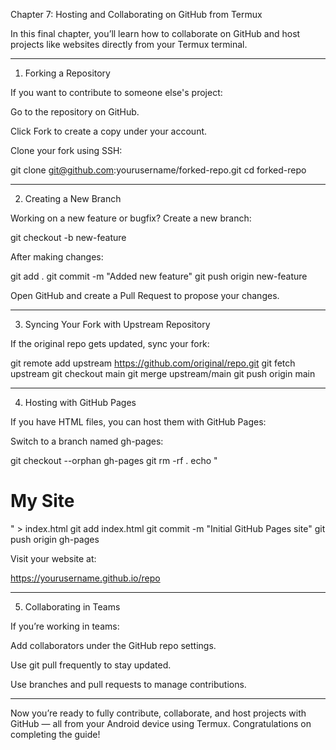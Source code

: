 Chapter 7: Hosting and Collaborating on GitHub from Termux

In this final chapter, you’ll learn how to collaborate on GitHub and host projects like websites directly from your Termux terminal.


---

1. Forking a Repository

If you want to contribute to someone else's project:

Go to the repository on GitHub.

Click Fork to create a copy under your account.


Clone your fork using SSH:

git clone git@github.com:yourusername/forked-repo.git
cd forked-repo


---

2. Creating a New Branch

Working on a new feature or bugfix? Create a new branch:

git checkout -b new-feature

After making changes:

git add .
git commit -m "Added new feature"
git push origin new-feature

Open GitHub and create a Pull Request to propose your changes.


---

3. Syncing Your Fork with Upstream Repository

If the original repo gets updated, sync your fork:

git remote add upstream https://github.com/original/repo.git
git fetch upstream
git checkout main
git merge upstream/main
git push origin main


---

4. Hosting with GitHub Pages

If you have HTML files, you can host them with GitHub Pages:

Switch to a branch named gh-pages:


git checkout --orphan gh-pages
git rm -rf .
echo "<h1>My Site</h1>" > index.html
git add index.html
git commit -m "Initial GitHub Pages site"
git push origin gh-pages

Visit your website at:

https://yourusername.github.io/repo


---

5. Collaborating in Teams

If you’re working in teams:

Add collaborators under the GitHub repo settings.

Use git pull frequently to stay updated.

Use branches and pull requests to manage contributions.



---

Now you’re ready to fully contribute, collaborate, and host projects with GitHub — all from your Android device using Termux. Congratulations on completing the guide!

